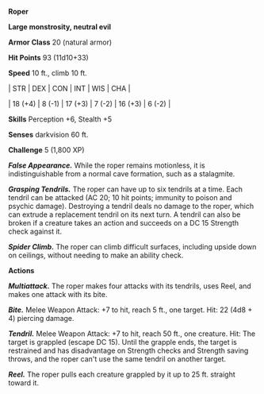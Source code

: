 **Roper**

**Large monstrosity, neutral evil**

**Armor Class** 20 (natural armor)

**Hit Points** 93 (11d10+33)

**Speed** 10 ft., climb 10 ft.

|   STR   |   DEX   |   CON   |   INT   |   WIS   |   CHA   |
  
| 18 (+4) | 8 (-1) | 17 (+3) | 7 (-2) | 16 (+3) | 6 (-2) |

**Skills** Perception +6, Stealth +5

**Senses** darkvision 60 ft.

**Challenge** 5 (1,800 XP)

***False Appearance.*** While the roper remains motionless, it is indistinguishable from a normal cave formation, such as a stalagmite.

***Grasping Tendrils.*** The roper can have up to six tendrils at a time. Each tendril can be attacked (AC 20; 10 hit points; immunity to poison and psychic damage). Destroying a tendril deals no damage to the roper, which can extrude a replacement tendril on its next turn. A tendril can also be broken if a creature takes an action and succeeds on a DC 15 Strength check against it.

***Spider Climb.*** The roper can climb difficult surfaces, including upside down on ceilings, without needing to make an ability check.

**Actions**

***Multiattack.*** The roper makes four attacks with its tendrils, uses Reel, and makes one attack with its bite.

***Bite.*** Melee Weapon Attack: +7 to hit, reach 5 ft., one target. Hit: 22 (4d8 + 4) piercing damage.

***Tendril.*** Melee Weapon Attack: +7 to hit, reach 50 ft., one creature. Hit: The target is grappled (escape DC 15). Until the grapple ends, the target is restrained and has disadvantage on Strength checks and Strength saving throws, and the roper can't use the same tendril on another target.

***Reel.*** The roper pulls each creature grappled by it up to 25 ft. straight toward it.


